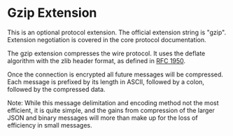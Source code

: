 Gzip Extension
==============

This is an optional protocol extension.  The official extension string is
"gzip".  Extension negotiation is covered in the core protocol documentation.

The gzip extension compresses the wire protocol.  It uses the deflate algorithm
with the zlib header format, as defined in 
[RFC 1950](http://tools.ietf.org/html/rfc1950).

Once the connection is encrypted all future messages will be compressed.  Each
message is prefixed by its length in ASCII, followed by a colon, followed by
the compressed data.

Note: While this message delimitation and encoding method not the most
efficient, it is quite simple, and the gains from compression of the
larger JSON and binary messages will more than make up for the loss of
efficiency in small messages.
